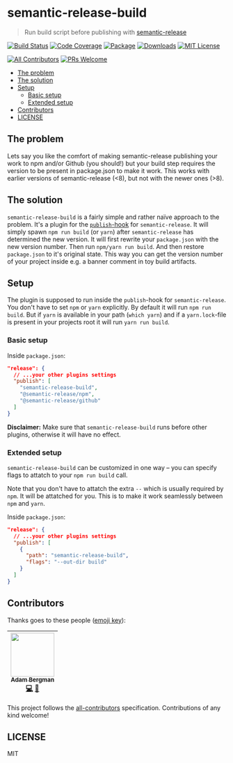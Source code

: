 # semantic-release-build

> Run build script before publishing with
> [semantic-release](https://github.com/semantic-release/semantic-release)

[![Build Status][build-badge]][build]
[![Code Coverage][coverage-badge]][coverage]
[![Package][package-badge]][package] [![Downloads][downloads-badge]][downloads]
[![MIT License][license-badge]][license]

[![All Contributors][all-contributors-badge]](#contributors)
[![PRs Welcome][prs-badge]][prs]

<!-- START doctoc generated TOC please keep comment here to allow auto update -->

<!-- DON'T EDIT THIS SECTION, INSTEAD RE-RUN doctoc TO UPDATE -->

* [The problem](#the-problem)
* [The solution](#the-solution)
* [Setup](#setup)
  * [Basic setup](#basic-setup)
  * [Extended setup](#extended-setup)
* [Contributors](#contributors)
* [LICENSE](#license)

<!-- END doctoc generated TOC please keep comment here to allow auto update -->

## The problem

Lets say you like the comfort of making semantic-release publishing your work to
npm and/or Github (you should!) but your build step requires the version to be
present in package.json to make it work. This works with earlier versions of
semantic-release (<8), but not with the newer ones (>8).

## The solution

`semantic-release-build` is a fairly simple and rather naïve approach to the
problem. It's a plugin for the
[`publish`-hook](https://github.com/semantic-release/semantic-release#publish)
for `semantic-release`. It will simply spawn `npm run build` (or `yarn`) after
`semantic-release` has determined the new version. It will first rewrite your
`package.json` with the new version number. Then run `npm/yarn run build`. And
then restore `package.json` to it's original state. This way you can get the
version number of your project inside e.g. a banner comment in toy build
artifacts.

## Setup

The plugin is supposed to run inside the `publish`-hook for `semantic-release`.
You don't have to set `npm` or `yarn` explicitly. By default it will run
`npm run build`. But if `yarn` is available in your path (`which yarn`) and if a
`yarn.lock`-file is present in your projects root it will run `yarn run build`.

### Basic setup

Inside `package.json`:

```json
"release": {
  // ...your other plugins settings
  "publish": [
    "semantic-release-build",
    "@semantic-release/npm",
    "@semantic-release/github"
  ]
}
```

**Disclaimer:** Make sure that `semantic-release-build` runs before other
plugins, otherwise it will have no effect.

### Extended setup

`semantic-release-build` can be customized in one way – you can specify flags to
attatch to your `npm run build` call.

Note that you don't have to attatch the extra `--` which is usually required by
`npm`. It will be attatched for you. This is to make it work seamlessly between
`npm` and `yarn`.

Inside `package.json`:

```json
"release": {
  // ...your other plugins settings
  "publish": [
    {
      "path": "semantic-release-build",
      "flags": "--out-dir build"
    }
  ]
}
```

## Contributors

Thanks goes to these people ([emoji key][emojis]):

<!-- ALL-CONTRIBUTORS-LIST:START - Do not remove or modify this section -->

<!-- prettier-ignore -->
| [<img src="https://avatars1.githubusercontent.com/u/13746650?v=4" width="100px;"/><br /><sub><b>Adam Bergman</b></sub>](http://fransvilhelm.com)<br />[💻](https://github.com/adambrgmn/semantic-release-build/commits?author=adambrgmn "Code") [📖](https://github.com/adambrgmn/semantic-release-build/commits?author=adambrgmn "Documentation") |
| :---: |

<!-- ALL-CONTRIBUTORS-LIST:END -->

This project follows the [all-contributors][all-contributors] specification.
Contributions of any kind welcome!

[build-badge]: https://img.shields.io/travis/adambrgmn/semantic-release-build.svg
[build]: https://travis-ci.org/adambrgmn/semantic-release-build
[coverage-badge]: https://img.shields.io/codecov/c/github/adambrgmn/semantic-release-build.svg
[coverage]: https://codecov.io/github/adambrgmn/semantic-release-build
[package-badge]: https://img.shields.io/npm/v/semantic-release-build.svg
[package]: https://www.npmjs.com/package/semantic-release-build
[downloads-badge]: https://img.shields.io/npm/dm/semantic-release-build.svg
[downloads]: http://npmcharts.com/compare/semantic-release-build
[license-badge]: https://img.shields.io/npm/l/semantic-release-build.svg
[license]: https://github.com/kentcdodds/semantic-release-build/blob/master/LICENSE
[all-contributors-badge]: https://img.shields.io/badge/all_contributors-1-orange.svg
[all-contributors]: https://github.com/kentcdodds/all-contributors
[prs-badge]: https://img.shields.io/badge/PRs-welcome-brightgreen.svg
[prs]: http://makeapullrequest.com
[emojis]: https://github.com/kentcdodds/all-contributors#emoji-key

## LICENSE

MIT
